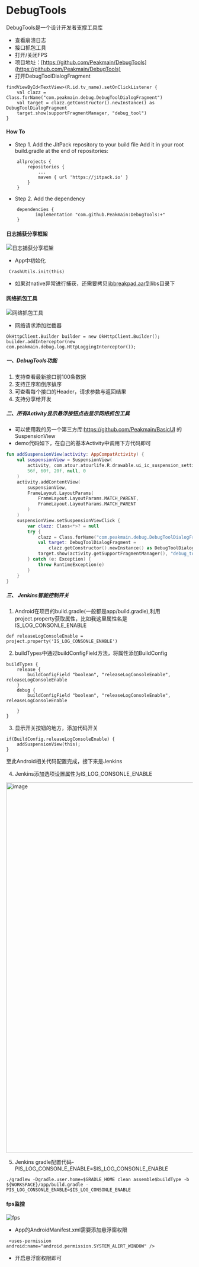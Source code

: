 # DebugTools
DebugTools是一个设计开发者支撑工具库

- 查看崩溃日志
- 接口抓包工具
- 打开/关闭FPS
- 项目地址：[https://github.com/Peakmain/DebugTools](https://github.com/Peakmain/DebugTools)
- 打开DebugToolDialogFragment
```
findViewById<TextView>(R.id.tv_name).setOnClickListener {
    val clazz = Class.forName("com.peakmain.debug.DebugToolDialogFragment")
    val target = clazz.getConstructor().newInstance() as DebugToolDialogFragment
    target.show(supportFragmentManager, "debug_tool")
}
```
#### How To
- Step 1. Add the JitPack repository to your build file
Add it in your root build.gradle at the end of repositories:
```
	allprojects {
		repositories {
			...
			maven { url 'https://jitpack.io' }
		}
	}
```
- Step 2. Add the dependency
```
	dependencies {
	       implementation "com.github.Peakmain:DebugTools:+"
	}
```
#### 日志捕获分享框架
![日志捕获分享框架](https://user-images.githubusercontent.com/26482737/173175618-37bd970d-4c6d-42de-a304-eb69aee3719d.gif)
- App中初始化
```
 CrashUtils.init(this)
```
- 如果对native异常进行捕获，还需要拷贝[libbreakpad.aar](https://github.com/Peakmain/DebugTools/tree/master/debug/libs)到libs目录下
#### 网络抓包工具
![网络抓包工具](https://github.com/Peakmain/DebugTools/assets/26482737/82bf1c6b-a3ce-47bd-b0be-69bee77f755c)

- 网络请求添加拦截器
```
OkHttpClient.Builder builder = new OkHttpClient.Builder();
builder.addInterceptor(new com.peakmain.debug.log.HttpLoggingInterceptor());
```
##### 一、DebugTools功能
1. 支持查看最新接口前100条数据
2. 支持正序和倒序排序
3. 可查看每个接口的Header，请求参数与返回结果
4. 支持分享给开发

##### 二、所有Activity显示悬浮按钮点击显示网络抓包工具
- 可以使用我的另一个第三方库:https://github.com/Peakmain/BasicUI 的SuspensionView
- demo代码如下，在自己的基本Activity中调用下方代码即可
```kotlin
fun addSuspensionView(activity: AppCompatActivity) {
    val suspensionView = SuspensionView(
        activity, com.atour.atourlife.R.drawable.ui_ic_suspension_setting,
        56f, 60f, 20f, null, 0
    )
    activity.addContentView(
        suspensionView,
        FrameLayout.LayoutParams(
            FrameLayout.LayoutParams.MATCH_PARENT,
            FrameLayout.LayoutParams.MATCH_PARENT
        )
    )
    suspensionView.setSuspensionViewClick {
        var clazz: Class<*>? = null
        try {
            clazz = Class.forName("com.peakmain.debug.DebugToolDialogFragment")
            val target: DebugToolDialogFragment =
                clazz.getConstructor().newInstance() as DebugToolDialogFragment
            target.show(activity.getSupportFragmentManager(), "debug_tool")
        } catch (e: Exception) {
            throw RuntimeException(e)
        }
    }
}
```
##### 三、 Jenkins智能控制开关
1. Android在项目的build.gradle(一般都是app/build.gradle),利用project.property获取属性，比如我这里属性名是IS_LOG_CONSONLE_ENABLE
```
def releaseLogConsoleEnable = project.property('IS_LOG_CONSONLE_ENABLE')
```

2. buildTypes中通过buildConfigField方法，将属性添加BuildConfig
```
buildTypes {
    release {
        buildConfigField "boolean", "releaseLogConsoleEnable", releaseLogConsoleEnable
    }
    debug {
        buildConfigField "boolean", "releaseLogConsoleEnable", releaseLogConsoleEnable

    }
}
```
3. 显示开关按钮的地方，添加代码开关
```
if(BuildConfig.releaseLogConsoleEnable) {
    addSuspensionView(this);
}
```
至此Android相关代码配置完成，接下来是Jenkins

4. Jenkins添加选项设置属性为IS_LOG_CONSONLE_ENABLE

<img width="1000" alt="image" src="https://github.com/Peakmain/DebugTools/assets/26482737/7980a8fd-f354-4dbd-8bf9-bb00908ce916">


5. Jenkins gradle配置代码-PIS_LOG_CONSONLE_ENABLE=$IS_LOG_CONSONLE_ENABLE
```
./gradlew -Dgradle.user.home=$GRADLE_HOME clean assemble$buildType -b ${WORKSPACE}/app/build.gradle -PIS_LOG_CONSONLE_ENABLE=$IS_LOG_CONSONLE_ENABLE
```


#### fps监控
![fps](https://user-images.githubusercontent.com/26482737/173175633-403a0f86-f914-40ac-a74d-359c0808361f.gif)
- App的AndroidManifest.xml需要添加悬浮窗权限
```
 <uses-permission android:name="android.permission.SYSTEM_ALERT_WINDOW" />
```
- 开启悬浮窗权限即可
